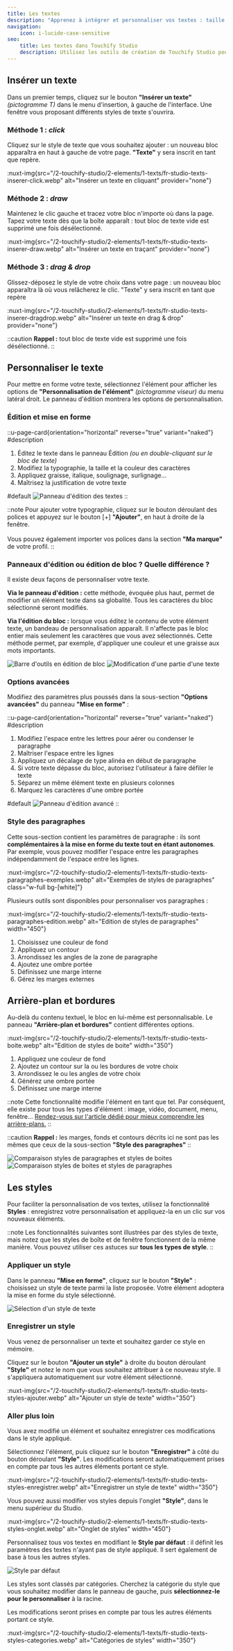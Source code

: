 ```yaml
---
title: Les textes
description: "Apprenez à intégrer et personnaliser vos textes : taille, typographie, couleur..."
navigation:
    icon: i-lucide-case-sensitive
seo:
    title: Les textes dans Touchify Studio
    description: Utilisez les outils de création de Touchify Studio pour intégrer et personnaliser vos textes.
---
```


## Insérer un texte

Dans un premier temps, cliquez sur le bouton **"Insérer un texte"** *(pictogramme T)* dans le menu d'insertion, à gauche de l'interface. Une fenêtre vous proposant différents styles de texte s'ouvrira.

### Méthode 1 : *click*

Cliquez sur le style de texte que vous souhaitez ajouter : un nouveau bloc apparaîtra en haut à gauche de votre page. **"Texte"** y sera inscrit en tant que repère.

:nuxt-img{src="/2-touchify-studio/2-elements/1-texts/fr-studio-texts-inserer-click.webp" alt="Insérer un texte en cliquant" provider="none"}

### Méthode 2 : *draw*

Maintenez le clic gauche et tracez votre bloc n'importe où dans la page. Tapez votre texte dès que la boîte apparaît : tout bloc de texte vide est supprimé une fois désélectionné.

:nuxt-img{src="/2-touchify-studio/2-elements/1-texts/fr-studio-texts-inserer-draw.webp" alt="Insérer un texte en traçant" provider="none"}

### Méthode 3 : *drag & drop*

Glissez-déposez le style de votre choix dans votre page : un nouveau bloc apparaîtra là où vous relâcherez le clic. "Texte" y sera inscrit en tant que repère

:nuxt-img{src="/2-touchify-studio/2-elements/1-texts/fr-studio-texts-inserer-dragdrop.webp" alt="Insérer un texte en drag & drop" provider="none"}

::caution
**Rappel :** tout bloc de texte vide est supprimé une fois désélectionné.
::

## Personnaliser le texte

Pour mettre en forme votre texte, sélectionnez l'élément pour afficher les options de **"Personnalisation de l'élément"** *(pictogramme viseur)* du menu latéral droit.
Le panneau d'édition montrera les options de personnalisation.

### Édition et mise en forme

::u-page-card{orientation="horizontal" reverse="true" variant="naked"}
#description
1. Éditez le texte dans le panneau Édition *(ou en double-cliquant sur le bloc de texte)*
2. Modifiez la typographie, la taille et la couleur des caractères
3. Appliquez graisse, italique, soulignage, surlignage...
4. Maîtrisez la justification de votre texte

#default
![Panneau d'édition des textes](/2-touchify-studio/2-elements/1-texts/fr-studio-texts-panneau-edition.webp)
::

::note
Pour ajouter votre typographie, cliquez sur le bouton déroulant des polices et appuyez sur le bouton [+] **"Ajouter"**, en haut à droite de la fenêtre.
<br><br>
Vous pouvez également importer vos polices dans la section **"Ma marque"** de votre profil.
::

### Panneaux d'édition ou édition de bloc ? Quelle différence ?

Il existe deux façons de personnaliser votre texte.

**Via le panneau d'édition :** cette méthode, évoquée plus haut, permet de modifier un élément texte dans sa globalité. Tous les caractères du bloc sélectionné seront modifiés.

**Via l'édition du bloc :** lorsque vous éditez le contenu de votre élément texte, un bandeau de personnalisation apparaît. Il n'affecte pas le bloc entier mais seulement les caractères que vous avez sélectionnés.
Cette méthode permet, par exemple, d'appliquer une couleur et une graisse aux mots importants.

<div class="mt-4 grid sm:grid-cols-2 gap-4 max-w-full">
  <img src="/2-touchify-studio/2-elements/1-texts/fr-studio-texts-toolbar.webp" alt="Barre d'outils en édition de bloc" />
  <img src="/2-touchify-studio/2-elements/1-texts/fr-studio-texts-toolbar-edit.webp" alt="Modification d'une partie d'une texte" />
</div>

### Options avancées

Modifiez des paramètres plus poussés dans la sous-section **"Options avancées"** du panneau **"Mise en forme"** :

::u-page-card{orientation="horizontal" reverse="true" variant="naked"}
#description
1. Modifiez l'espace entre les lettres pour aérer ou condenser le paragraphe
2. Maîtriser l'espace entre les lignes
3. Appliquez un décalage de type alinéa en début de paragraphe
4. Si votre texte dépasse du bloc, autorisez l'utilisateur à faire défiler le texte
5. Séparez un même élément texte en plusieurs colonnes
6. Marquez les caractères d'une ombre portée

#default
![Panneau d'édition avancé](/2-touchify-studio/2-elements/1-texts/fr-studio-texts-panneau-edition-avance.webp)
::

### Style des paragraphes

Cette sous-section contient les paramètres de paragraphe : ils sont **complémentaires à la mise en forme du texte tout en étant autonomes**.
Par exemple, vous pouvez modifier l'espace entre les paragraphes indépendamment de l'espace entre les lignes.

:nuxt-img{src="/2-touchify-studio/2-elements/1-texts/fr-studio-texts-paragraphes-exemples.webp" alt="Exemples de styles de paragraphes" class="w-full bg-[white]"}

Plusieurs outils sont disponibles pour personnaliser vos paragraphes :

:nuxt-img{src="/2-touchify-studio/2-elements/1-texts/fr-studio-texts-paragraphes-edition.webp" alt="Edition de styles de paragraphes" width="450"}

1. Choisissez une couleur de fond
2. Appliquez un contour
3. Arrondissez les angles de la zone de paragraphe
4. Ajoutez une ombre portée
5. Définissez une marge interne
6. Gérez les marges externes

## Arrière-plan et bordures

Au-delà du contenu textuel, le bloc en lui-même est personnalisable. Le panneau **"Arrière-plan et bordures"** contient différentes options.

:nuxt-img{src="/2-touchify-studio/2-elements/1-texts/fr-studio-texts-boite.webp" alt="Edition de styles de boite" width="350"}

1. Appliquez une couleur de fond
2. Ajoutez un contour sur la ou les bordures de votre choix
3. Arrondissez le ou les angles de votre choix
4. Générez une ombre portée
5. Définissez une marge interne

::note
Cette fonctionnalité modifie l'élément en tant que tel. Par conséquent, elle existe pour tous les types d'élément : image, vidéo, document, menu, fenêtre...
[Rendez-vous sur l'article dédié pour mieux comprendre les arrière-plans.](/fr/touchify-player/elements/background-and-borders)
::

::caution
**Rappel :** les marges, fonds et contours décrits ici ne sont pas les mêmes que ceux de la sous-section **"Style des paragraphes"**
::

<div class="mt-4 grid sm:grid-cols-2 gap-4 max-w-full bg-[white]">
  <img src="/2-touchify-studio/2-elements/1-texts/fr-studio-texts-vs-paragraphes.webp" alt="Comparaison styles de paragraphes et styles de boites" />
  <img src="/2-touchify-studio/2-elements/1-texts/fr-studio-texts-vs-boites.webp" alt="Comparaison styles de boites et styles de paragraphes" />
</div>

## Les styles

Pour faciliter la personnalisation de vos textes, utilisez la fonctionnalité **Styles** : enregistrez votre personnalisation et appliquez-la en un clic sur vos nouveaux éléments.

::note
Les fonctionnalités suivantes sont illustrées par des styles de texte, mais notez que les styles de boîte et de fenêtre fonctionnent de la même manière.
Vous pouvez utiliser ces astuces sur **tous les types de style**.
::

### Appliquer un style

Dans le panneau **"Mise en forme"**, cliquez sur le bouton **"Style"** : choisissez un style de texte parmi la liste proposée. Votre élément adoptera la mise en forme du style sélectionné.

![Sélection d'un style de texte](/2-touchify-studio/2-elements/1-texts/fr-studio-texts-styles-select.webp)

### Enregistrer un style

Vous venez de personnaliser un texte et souhaitez garder ce style en mémoire.

Cliquez sur le bouton **"Ajouter un style"** à droite du bouton déroulant **"Style"** et notez le nom que vous souhaitez attribuer à ce nouveau style. Il s'appliquera automatiquement sur votre élément sélectionné.

:nuxt-img{src="/2-touchify-studio/2-elements/1-texts/fr-studio-texts-styles-ajouter.webp" alt="Ajouter un style de texte" width="350"}

### Aller plus loin

Vous avez modifié un élément et souhaitez enregistrer ces modifications dans le style appliqué.

Sélectionnez l'élément, puis cliquez sur le bouton **"Enregistrer"** à côté du bouton déroulant **"Style"**. Les modifications seront automatiquement prises en compte par tous les autres éléments portant ce style.

:nuxt-img{src="/2-touchify-studio/2-elements/1-texts/fr-studio-texts-styles-enregistrer.webp" alt="Enregistrer un style de texte" width="350"}

Vous pouvez aussi modifier vos styles depuis l'onglet **"Style"**, dans le menu supérieur du Studio.

:nuxt-img{src="/2-touchify-studio/2-elements/1-texts/fr-studio-texts-styles-onglet.webp" alt="Onglet de styles" width="450"}

Personnalisez tous vos textes en modifiant le **Style par défaut** : il définit les paramètres des textes n'ayant pas de style appliqué. Il sert également de base à tous les autres styles.

![Style par défaut](/2-touchify-studio/2-elements/1-texts/fr-studio-texts-styles-defaut.webp)

Les styles sont classés par catégories. Cherchez la catégorie du style que vous souhaitez modifier dans le panneau de gauche, puis **sélectionnez-le pour le personnaliser** à la racine.

Les modifications seront prises en compte par tous les autres éléments portant ce style.

:nuxt-img{src="/2-touchify-studio/2-elements/1-texts/fr-studio-texts-styles-categories.webp" alt="Catégories de styles" width="350"}
